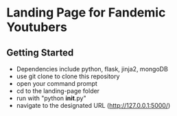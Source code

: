 # Landing Page for Fandemic Youtubers

## Getting Started

- Dependencies include python, flask, jinja2, mongoDB
- use git clone to clone this repository
- open your command prompt
- cd to the landing-page folder
- run with "python __init__.py"
- navigate to the designated URL (http://127.0.0.1:5000/)
